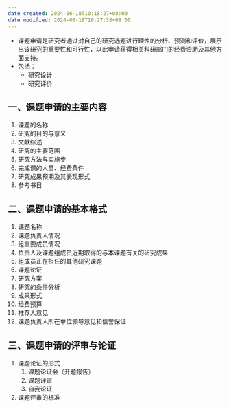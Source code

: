 ```yaml
---
date created: 2024-06-18T10:18:27+08:00
date modified: 2024-06-18T10:27:38+08:00
---
```

- 课题申请是研究者通过对自己的研究选题进行理性的分析、预测和评价，展示出该研究的重要性和可行性，以此申请获得相关科研部门的经费资助及其他方面支持。
- 包括：
	- 研究设计
	- 研究评价

## 一、课题申请的主要内容

1. 课題的名称
2. 研究的目的与意义
3. 文献综述
4. 研究的主要范围
5. 研究方法与实施步
6. 完成课的人员、经费条件
7. 研究成果预期及其表现形式
8. 参考书目

## 二、课题申请的基本格式

1. 课题名称
2. 课题负责人情况
3. 组重要成员情况
4. 负责人及课题组成员近期取得的与本课题有关的研究成果
5. 组成员正在担任的其他研究课题
6. 课题论证
7. 研究方案
8. 研究的条件分析
9. 成果形式
10. 经费预算
11. 推荐人意见
12. 课题负责人所在单位领导意见和信誉保证

## 三、课题申请的评审与论证

1. 课题论证的形式
	1. 课题论证会（开题报告）
	2. 课题评审
	3. 自我论证
2. 课题评审的标准